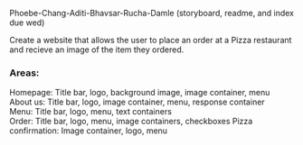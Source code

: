 Phoebe-Chang-Aditi-Bhavsar-Rucha-Damle
(storyboard, readme, and index due wed)

Create a website that allows the user to place an order at a Pizza restaurant and recieve an image of the item they ordered.

### Areas: ###
Homepage: Title bar, logo, background image, 
image container, menu  
About us: Title bar, logo, image container,
menu, response container  
Menu: Title bar, logo, menu, text containers  
Order: Title bar, logo, menu, image containers,
checkboxes
Pizza confirmation: Image container, logo, menu

